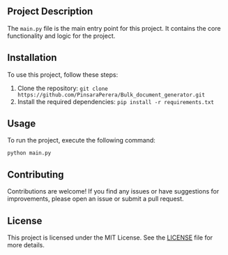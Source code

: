 ## Project Description

The `main.py` file is the main entry point for this project. It contains the core functionality and logic for the project.

## Installation

To use this project, follow these steps:

1. Clone the repository: `git clone https://github.com/PinsaraPerera/Bulk_document_generator.git`
2. Install the required dependencies: `pip install -r requirements.txt`

## Usage

To run the project, execute the following command:

```
python main.py
```

## Contributing

Contributions are welcome! If you find any issues or have suggestions for improvements, please open an issue or submit a pull request.

## License

This project is licensed under the MIT License. See the [LICENSE](LICENSE) file for more details.
